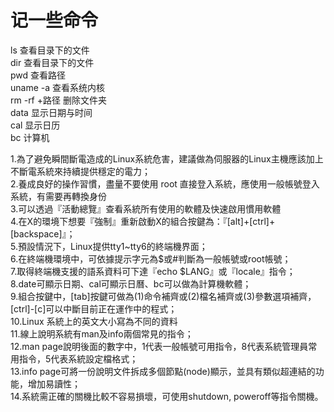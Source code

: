 # 记一些命令
ls 查看目录下的文件<br/>
dir 查看目录下的文件<br/>
pwd 查看路径<br/>
uname -a 查看系统内核<br/>
rm -rf +路径 删除文件夹<br/>
data 显示日期与时间<br/>
cal 显示日历<br/>
bc 计算机


1.為了避免瞬間斷電造成的Linux系統危害，建議做為伺服器的Linux主機應該加上不斷電系統來持續提供穩定的電力；<br/>
2.養成良好的操作習慣，盡量不要使用 root 直接登入系統，應使用一般帳號登入系統，有需要再轉換身份<br/>
3.可以透過『活動總覽』查看系統所有使用的軟體及快速啟用慣用軟體<br/>
4.在X的環境下想要『強制』重新啟動X的組合按鍵為：『[alt]+[ctrl]+[backspace]』；<br/>
5.預設情況下，Linux提供tty1~tty6的終端機界面；<br/>
6.在終端機環境中，可依據提示字元為$或#判斷為一般帳號或root帳號；<br/>
7.取得終端機支援的語系資料可下達『echo $LANG』或『locale』指令；<br/>
8.date可顯示日期、cal可顯示日曆、bc可以做為計算機軟體；<br/>
9.組合按鍵中，[tab]按鍵可做為(1)命令補齊或(2)檔名補齊或(3)參數選項補齊，[ctrl]-[c]可以中斷目前正在運作中的程式；<br/>
10.Linux 系統上的英文大小寫為不同的資料<br/>
11.線上說明系統有man及info兩個常見的指令；<br/>
12.man page說明後面的數字中，1代表一般帳號可用指令，8代表系統管理員常用指令，5代表系統設定檔格式；<br/>
13.info page可將一份說明文件拆成多個節點(node)顯示，並具有類似超連結的功能，增加易讀性；<br/>
14.系統需正確的關機比較不容易損壞，可使用shutdown, poweroff等指令關機。<br/>

